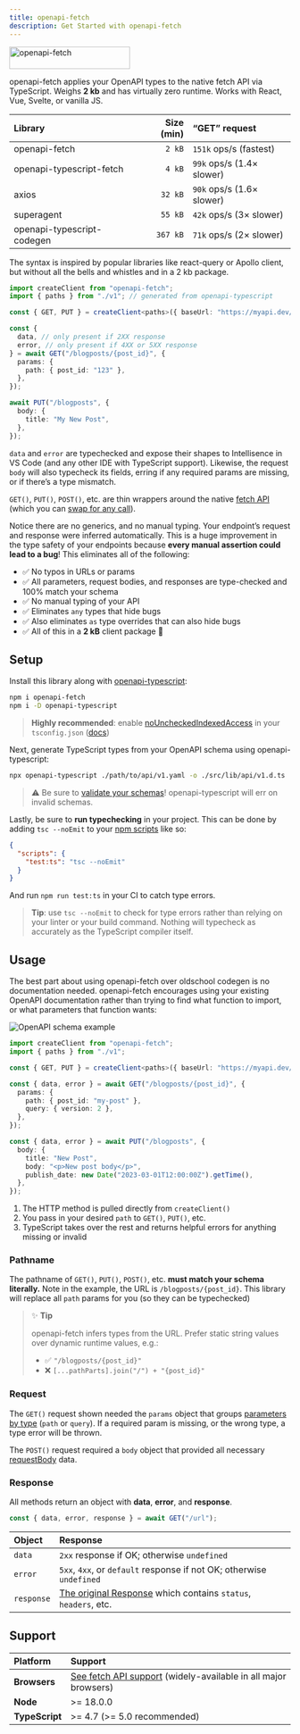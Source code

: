 ```yaml
---
title: openapi-fetch
description: Get Started with openapi-fetch
---
```


<img src="/assets/openapi-fetch.svg" alt="openapi-fetch" width="216" height="40" />

openapi-fetch applies your OpenAPI types to the native fetch API via TypeScript. Weighs **2 kb** and has virtually zero runtime. Works with React, Vue, Svelte, or vanilla JS.

| Library                    | Size (min) | “GET” request             |
| :------------------------- | ---------: | :------------------------ |
| openapi-fetch              |     `2 kB` | `151k` ops/s (fastest)    |
| openapi-typescript-fetch   |     `4 kB` | `99k` ops/s (1.4× slower) |
| axios                      |    `32 kB` | `90k` ops/s (1.6× slower) |
| superagent                 |    `55 kB` | `42k` ops/s (3× slower)   |
| openapi-typescript-codegen |   `367 kB` | `71k` ops/s (2× slower)   |

The syntax is inspired by popular libraries like react-query or Apollo client, but without all the bells and whistles and in a 2 kb package.

```ts
import createClient from "openapi-fetch";
import { paths } from "./v1"; // generated from openapi-typescript

const { GET, PUT } = createClient<paths>({ baseUrl: "https://myapi.dev/v1/" });

const {
  data, // only present if 2XX response
  error, // only present if 4XX or 5XX response
} = await GET("/blogposts/{post_id}", {
  params: {
    path: { post_id: "123" },
  },
});

await PUT("/blogposts", {
  body: {
    title: "My New Post",
  },
});
```

`data` and `error` are typechecked and expose their shapes to Intellisence in VS Code (and any other IDE with TypeScript support). Likewise, the request `body` will also typecheck its fields, erring if any required params are missing, or if there’s a type mismatch.

`GET()`, `PUT()`, `POST()`, etc. are thin wrappers around the native [fetch API](https://developer.mozilla.org/en-US/docs/Web/API/Fetch_API) (which you can [swap for any call](/openapi-fetch/api#create-client)).

Notice there are no generics, and no manual typing. Your endpoint’s request and response were inferred automatically. This is a huge improvement in the type safety of your endpoints because **every manual assertion could lead to a bug**! This eliminates all of the following:

- ✅ No typos in URLs or params
- ✅ All parameters, request bodies, and responses are type-checked and 100% match your schema
- ✅ No manual typing of your API
- ✅ Eliminates `any` types that hide bugs
- ✅ Also eliminates `as` type overrides that can also hide bugs
- ✅ All of this in a **2 kB** client package 🎉

## Setup

Install this library along with [openapi-typescript](/introduction):

```bash
npm i openapi-fetch
npm i -D openapi-typescript
```

> **Highly recommended**: enable [noUncheckedIndexedAccess](https://www.typescriptlang.org/tsconfig#noUncheckedIndexedAccess) in your `tsconfig.json` ([docs](/advanced#enable-nouncheckedindexaccess-in-your-tsconfigjson))

Next, generate TypeScript types from your OpenAPI schema using openapi-typescript:

```bash
npx openapi-typescript ./path/to/api/v1.yaml -o ./src/lib/api/v1.d.ts
```

> ⚠️ Be sure to <a href="https://redocly.com/docs/cli/commands/lint/" target="_blank" rel="noopener noreferrer">validate your schemas</a>! openapi-typescript will err on invalid schemas.

Lastly, be sure to **run typechecking** in your project. This can be done by adding `tsc --noEmit` to your <a href="https://docs.npmjs.com/cli/v9/using-npm/scripts" target="_blank" rel="noopener noreferrer">npm scripts</a> like so:

```json
{
  "scripts": {
    "test:ts": "tsc --noEmit"
  }
}
```

And run `npm run test:ts` in your CI to catch type errors.

> **Tip**: use `tsc --noEmit` to check for type errors rather than relying on your linter or your build command. Nothing will typecheck as accurately as the TypeScript compiler itself.

## Usage

The best part about using openapi-fetch over oldschool codegen is no documentation needed. openapi-fetch encourages using your existing OpenAPI documentation rather than trying to find what function to import, or what parameters that function wants:

![OpenAPI schema example](/assets/openapi-schema.png)

```ts
import createClient from "openapi-fetch";
import { paths } from "./v1";

const { GET, PUT } = createClient<paths>({ baseUrl: "https://myapi.dev/v1/" });

const { data, error } = await GET("/blogposts/{post_id}", {
  params: {
    path: { post_id: "my-post" },
    query: { version: 2 },
  },
});

const { data, error } = await PUT("/blogposts", {
  body: {
    title: "New Post",
    body: "<p>New post body</p>",
    publish_date: new Date("2023-03-01T12:00:00Z").getTime(),
  },
});
```

1. The HTTP method is pulled directly from `createClient()`
2. You pass in your desired `path` to `GET()`, `PUT()`, etc.
3. TypeScript takes over the rest and returns helpful errors for anything missing or invalid

### Pathname

The pathname of `GET()`, `PUT()`, `POST()`, etc. **must match your schema literally.** Note in the example, the URL is `/blogposts/{post_id}`. This library will replace all `path` params for you (so they can be typechecked)

> ✨ **Tip**
>
> openapi-fetch infers types from the URL. Prefer static string values over dynamic runtime values, e.g.:
>
> - ✅ `"/blogposts/{post_id}"`
> - ❌ `[...pathParts].join("/") + "{post_id}"`

### Request

The `GET()` request shown needed the `params` object that groups <a href="https://spec.openapis.org/oas/latest.html#parameter-object" target="_blank" rel="noopener noreferrer">parameters by type</a> (`path` or `query`). If a required param is missing, or the wrong type, a type error will be thrown.

The `POST()` request required a `body` object that provided all necessary <a href="https://spec.openapis.org/oas/latest.html#request-body-object" target="_blank" rel="noopener noreferrer">requestBody</a> data.

### Response

All methods return an object with **data**, **error**, and **response**.

```ts
const { data, error, response } = await GET("/url");
```

| Object     | Response                                                                                                                    |
| :--------- | :-------------------------------------------------------------------------------------------------------------------------- |
| `data`     | `2xx` response if OK; otherwise `undefined`                                                                                 |
| `error`    | `5xx`, `4xx`, or `default` response if not OK; otherwise `undefined`                                                        |
| `response` | [The original Response](https://developer.mozilla.org/en-US/docs/Web/API/Response) which contains `status`, `headers`, etc. |

## Support

| Platform       | Support                                                                                                                                            |
| :------------- | :------------------------------------------------------------------------------------------------------------------------------------------------- |
| **Browsers**   | [See fetch API support](https://developer.mozilla.org/en-US/docs/Web/API/Fetch_API#browser_compatibility) (widely-available in all major browsers) |
| **Node**       | >= 18.0.0                                                                                                                                          |
| **TypeScript** | >= 4.7 (>= 5.0 recommended)                                                                                                                        |
